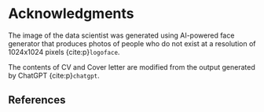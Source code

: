 # Acknowledgments

The image of the data scientist was generated using AI-powered face generator that produces photos of people who do not exist at a resolution of 1024x1024 pixels {cite:p}`logoface`.

The contents of CV and Cover letter are modified from the output generated by ChatGPT {cite:p}`chatgpt`.

## References


```{bibliography}

```


